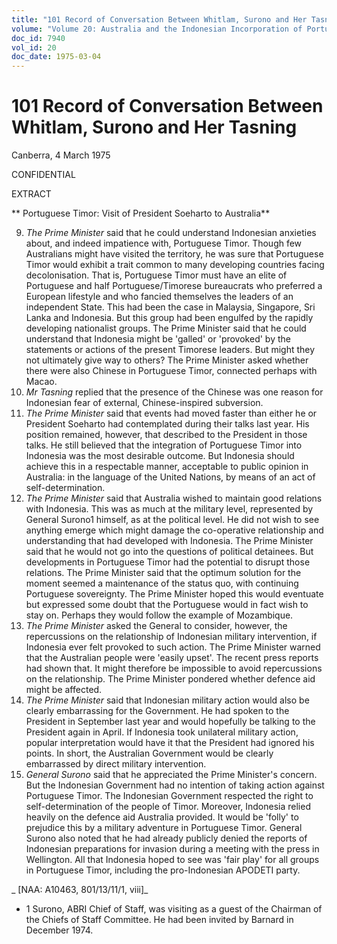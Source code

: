 ```yaml
---
title: "101 Record of Conversation Between Whitlam, Surono and Her Tasning"
volume: "Volume 20: Australia and the Indonesian Incorporation of Portuguese Timor, 1974-1976"
doc_id: 7940
vol_id: 20
doc_date: 1975-03-04
---
```


# 101 Record of Conversation Between Whitlam, Surono and Her Tasning

Canberra, 4 March 1975

CONFIDENTIAL

EXTRACT

** Portuguese Timor: Visit of President Soeharto to Australia**

  9. _The Prime Minister_ said that he could understand Indonesian anxieties about, and indeed impatience with, Portuguese Timor. Though few Australians might have visited the territory, he was sure that Portuguese Timor would exhibit a trait common to many developing countries facing decolonisation. That is, Portuguese Timor must have an elite of Portuguese and half Portuguese/Timorese bureaucrats who preferred a European lifestyle and who fancied themselves the leaders of an independent State. This had been the case in Malaysia, Singapore, Sri Lanka and Indonesia. But this group had been engulfed by the rapidly developing nationalist groups. The Prime Minister said that he could understand that Indonesia might be 'galled' or 'provoked' by the statements or actions of the present Timorese leaders. But might they not ultimately give way to others? The Prime Minister asked whether there were also Chinese in Portuguese Timor, connected perhaps with Macao.
  10. _Mr Tasning_ replied that the presence of the Chinese was one reason for Indonesian fear of external, Chinese-inspired subversion.
  11. _The Prime Minister_ said that events had moved faster than either he or President Soeharto had contemplated during their talks last year. His position remained, however, that described to the President in those talks. He still believed that the integration of Portuguese Timor into Indonesia was the most desirable outcome. But Indonesia should achieve this in a respectable manner, acceptable to public opinion in Australia: in the language of the United Nations, by means of an act of self-determination.
  12. _The Prime Minister_ said that Australia wished to maintain good relations with Indonesia. This was as much at the military level, represented by General Surono1 himself, as at the political level. He did not wish to see anything emerge which might damage the co-operative relationship and understanding that had developed with Indonesia. The Prime Minister said that he would not go into the questions of political detainees. But developments in Portuguese Timor had the potential to disrupt those relations. The Prime Minister said that the optimum solution for the moment seemed a maintenance of the status quo, with continuing Portuguese sovereignty. The Prime Minister hoped this would eventuate but expressed some doubt that the Portuguese would in fact wish to stay on. Perhaps they would follow the example of Mozambique. 
  13. _The Prime Minister_ asked the General to consider, however, the repercussions on the relationship of Indonesian military intervention, if Indonesia ever felt provoked to such action. The Prime Minister warned that the Australian people were 'easily upset'. The recent press reports had shown that. It might therefore be impossible to avoid repercussions on the relationship. The Prime Minister pondered whether defence aid might be affected. 
  14. _The Prime Minister_ said that Indonesian military action would also be clearly embarrassing for the Government. He had spoken to the President in September last year and would hopefully be talking to the President again in April. If Indonesia took unilateral military action, popular interpretation would have it that the President had ignored his points. In short, the Australian Government would be clearly embarrassed by direct military intervention. 
  15. _General Surono_ said that he appreciated the Prime Minister's concern. But the Indonesian Government had no intention of taking action against Portuguese Timor. The Indonesian Government respected the right to self-determination of the people of Timor. Moreover, Indonesia relied heavily on the defence aid Australia provided. It would be 'folly' to prejudice this by a military adventure in Portuguese Timor. General Surono also noted that he had already publicly denied the reports of Indonesian preparations for invasion during a meeting with the press in Wellington. All that Indonesia hoped to see was 'fair play' for all groups in Portuguese Timor, including the pro-Indonesian APODETI party.



_ [NAA: A10463, 801/13/11/1, viii]_

  * 1 Surono, ABRI Chief of Staff, was visiting as a guest of the Chairman of the Chiefs of Staff Committee. He had been invited by Barnard in December 1974.


